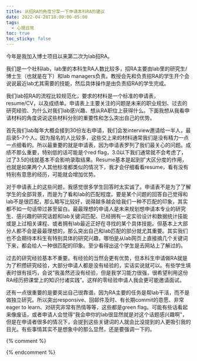 ```yaml
---
title: 从招RA的角度分享一下申请本科RA的建议
date: 2022-04-28T18:00:00-05:00
tags:
  - 心理日常
toc: true
toc_sticky: false
---
```


今年是我加入博士项目以来第二次为lab招RA。
<!--more-->

我们是一个社科lab，lab里的本科生RA人数比较多，招RA主要由lab里的研究生/博士生（也就是在下）和lab managers负责。教授会先和负责招RA的学生开个会说说最近lab尤其需要的技能，然后具体操作是由负责招RA的学生完成。

我们lab招RA的流程比较规范化，要求的材料是一个标准的申请表，resume/CV，以及成绩单。申请表上主要关注的问题是未来的职业规划、过去的研究经验、为什么对我们lab感兴趣、想从RA职位上获得什么。下面我想从我看申请材料的角度说说这些材料分别的重要性和怎么突出自己的优势。

首先我们lab每年大概会接到30份左右申请，我们会发interview邀请给一半人，最后录5-7个人。因为报名的人比较多，这些交上来的材料通常我们是没有精力一点一点细看的。所以最重要的就是申请表，因为申请表罗列了我们最关心的问题。成绩不那么重要，特别低的话可能是个red flag，3.0以下我们通常就不会考虑了，过了3.5的线就基本不会影响录取结果。Resume基本是起到扩大区分度的作用，也就是如果两个人其他标准都类似的情况下，我才会仔细看看resume，看有没有特别有意思的经历，可能就会增加优势。

对于申请表上的这些问题，我感觉很多学生回答时太实诚了。申请表不是为了了解学生的全部背景，而是为了看和lab的匹配程度。要是某个问题的回答自己觉得和lab不是很匹配，那么略写比较好，说得越多越会给我们一种不匹配的印象，其实都不如一句话带过甚至留白。最最理想的申请人是未来规划想申请本专业的研究生、感兴趣的研究话题和lab关键词匹配、已经拥有一定实验设计和数据统计技能或是上过相关课程、或者拥有lab最近正好在寻找的某个具体技能。但基本上大部分人都不会是最最理想的，那么突出自己和lab匹配的部分就尤其重要。其实我们也不会期待本科生有特别具体的研究兴趣，哪怕是从lab网页上直接摘几个关键词下来，都会给人一种很匹配的印象。至少看得出这个学生是去网站上了解过的。

过去的研究经验基本不重要。有经验的当然会更有优势，但本科生申请做RA就是为了积攒研究经验，大部分申请人都是没有经验的，实话实说就可以。有些学生填表时很有技巧，会说“我虽然还没有经验，但是我学习能力很强，很希望利用这份RA经历把课堂上的知识付诸实践”。这样的零经验申请人我会更可能邀请面试。

还有一点很重要的是要突出自己很靠谱。因为RA主要的任务是帮lab干活，而不是做独立研究。所以突出responsive、回邮件及时、有长期commit的意愿、非常eager to learn、对研究非常有热情等等，这些都是green flag。可能有些话看起来像废话，或者申请人会觉得“我会申你的lab很显然就是对这个话题感兴趣啊”，但是在申请者很多的情况下，会提到这些关键词的人就会比没提到的人更吸引我的目光。有些事情其实不是想象中的那么显然，还是要强调一下的。

{% comment %}



{% endcomment %}
